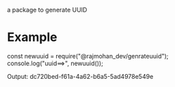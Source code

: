 
a package to generate UUID 


# Example

const newuuid = require("@rajmohan_dev/genrateuuid");
console.log("uuid==>", newuuid());

Output: dc720bed-f61a-4a62-b6a5-5ad4978e549e
